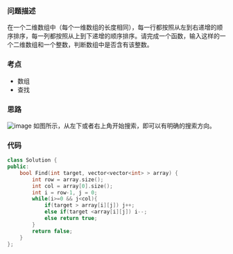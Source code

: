 ### 问题描述
在一个二维数组中（每个一维数组的长度相同），每一行都按照从左到右递增的顺序排序，每一列都按照从上到下递增的顺序排序。请完成一个函数，输入这样的一个二维数组和一个整数，判断数组中是否含有该整数。

### 考点
- 数组
- 查找

### 思路
![image](http://github.com/NaSang/blog/OJproblems/images/offer1.png)
如图所示，从左下或者右上角开始搜索，即可以有明确的搜索方向。

### 代码
~~~cpp
class Solution {
public:
    bool Find(int target, vector<vector<int> > array) {
        int row = array.size();
        int col = array[0].size();
        int i = row-1, j = 0;
        while(i>=0 && j<col){
            if(target > array[i][j]) j++;
            else if(target <array[i][j]) i--;
            else return true;
        }
        return false;
    }
};
~~~
